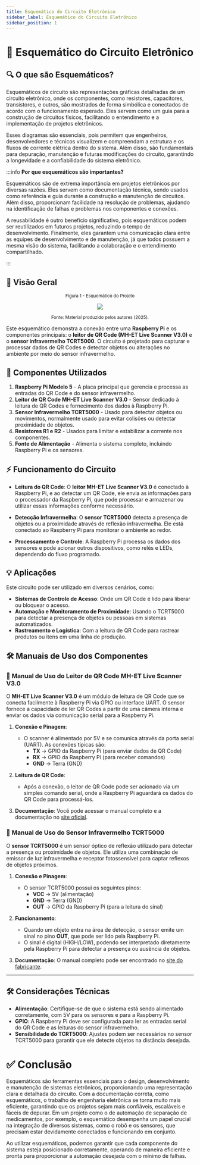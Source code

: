 ```yaml
---  
title: Esquemático do Circuito Eletrônico
sidebar_label: Esquemático do Circuito Eletrônico
sidebar_position: 1
---
```


# 📐 **Esquemático do Circuito Eletrônico**

## 🔍 **O que são Esquemáticos?**

Esquemáticos de circuito são representações gráficas detalhadas de um circuito eletrônico, onde os componentes, como resistores, capacitores, transistores, e outros, são mostrados de forma simbólica e conectados de acordo com o funcionamento esperado. Eles servem como um guia para a construção de circuitos físicos, facilitando o entendimento e a implementação de projetos eletrônicos. 

Esses diagramas são essenciais, pois permitem que engenheiros, desenvolvedores e técnicos visualizem e compreendam a estrutura e os fluxos de corrente elétrica dentro do sistema. Além disso, são fundamentais para depuração, manutenção e futuras modificações do circuito, garantindo a longevidade e a confiabilidade do sistema eletrônico.

:::info
<b>Por que esquemáticos são importantes?</b>

Esquemáticos são de extrema importância em projetos eletrônicos por diversas razões. Eles servem como documentação técnica, sendo usados como referência e guia durante a construção e manutenção de circuitos. Além disso, proporcionam facilidade na resolução de problemas, ajudando na identificação de falhas e problemas nos componentes e conexões. 

A reusabilidade é outro benefício significativo, pois esquemáticos podem ser reutilizados em futuros projetos, reduzindo o tempo de desenvolvimento. Finalmente, eles garantem uma comunicação clara entre as equipes de desenvolvimento e de manutenção, já que todos possuem a mesma visão do sistema, facilitando a colaboração e o entendimento compartilhado.

:::

## 🔌 **Visão Geral**

<div align="center">

  <sub>Figura 1 - Esquemático do Projeto </sub><br/>

  <img src="../../img/schematic.png"/><br/>

  <sup>Fonte: Material produzido pelos autores (2025).</sup>

</div>

Este esquemático demonstra a conexão entre uma **Raspberry Pi** e os componentes principais: o **leitor de QR Code (MH-ET Live Scanner V3.0)** e o **sensor infravermelho TCRT5000**. O circuito é projetado para capturar e processar dados de QR Codes e detectar objetos ou alterações no ambiente por meio do sensor infravermelho.

## 🔧 **Componentes Utilizados**
1. **Raspberry Pi Modelo 5** - A placa principal que gerencia e processa as entradas do QR Code e do sensor infravermelho.
2. **Leitor de QR Code MH-ET Live Scanner V3.0** - Sensor dedicado à leitura de QR Codes e fornecimento dos dados à Raspberry Pi.
3. **Sensor Infravermelho TCRT5000** - Usado para detectar objetos ou movimentos, normalmente usado para evitar colisões ou detectar proximidade de objetos.
4. **Resistores R1 e R2** - Usados para limitar e estabilizar a corrente nos componentes.
5. **Fonte de Alimentação** - Alimenta o sistema completo, incluindo Raspberry Pi e os sensores.

## ⚡ **Funcionamento do Circuito**
- **Leitura do QR Code**: O **leitor MH-ET Live Scanner V3.0** é conectado à Raspberry Pi, e ao detectar um QR Code, ele envia as informações para o processador da Raspberry Pi, que pode processar e armazenar ou utilizar essas informações conforme necessário.
  
- **Detecção Infravermelha**: O **sensor TCRT5000** detecta a presença de objetos ou a proximidade através de reflexão infravermelha. Ele está conectado ao Raspberry Pi para monitorar o ambiente ao redor.

- **Processamento e Controle**: A Raspberry Pi processa os dados dos sensores e pode acionar outros dispositivos, como relés e LEDs, dependendo do fluxo programado.

## 💡 **Aplicações**
Este circuito pode ser utilizado em diversos cenários, como:
- **Sistemas de Controle de Acesso**: Onde um QR Code é lido para liberar ou bloquear o acesso.
- **Automação e Monitoramento de Proximidade**: Usando o TCRT5000 para detectar a presença de objetos ou pessoas em sistemas automatizados.
- **Rastreamento e Logística**: Com a leitura de QR Code para rastrear produtos ou itens em uma linha de produção.

## 🛠️ **Manuais de Uso dos Componentes**

### 📘 **Manual de Uso do Leitor de QR Code MH-ET Live Scanner V3.0**
O **MH-ET Live Scanner V3.0** é um módulo de leitura de QR Code que se conecta facilmente à Raspberry Pi via GPIO ou interface UART. O sensor fornece a capacidade de ler QR Codes a partir de uma câmera interna e enviar os dados via comunicação serial para a Raspberry Pi.

1. **Conexão e Pinagem**:
   - O scanner é alimentado por 5V e se comunica através da porta serial (UART). As conexões típicas são:
     - **TX** → GPIO da Raspberry Pi (para enviar dados de QR Code)
     - **RX** → GPIO da Raspberry Pi (para receber comandos)
     - **GND** → Terra (GND)
  
2. **Leitura de QR Code**:
   - Após a conexão, o leitor de QR Code pode ser acionado via um simples comando serial, onde a Raspberry Pi aguardará os dados do QR Code para processá-los. 

3. **Documentação**: Você pode acessar o manual completo e a documentação no [site oficial](https://www.mhetlive.com/).

### 📘 **Manual de Uso do Sensor Infravermelho TCRT5000**
O **sensor TCRT5000** é um sensor óptico de reflexão utilizado para detectar a presença ou proximidade de objetos. Ele utiliza uma combinação de emissor de luz infravermelha e receptor fotossensível para captar reflexos de objetos próximos.

1. **Conexão e Pinagem**:
   - O sensor TCRT5000 possui os seguintes pinos:
     - **VCC** → 5V (alimentação)
     - **GND** → Terra (GND)
     - **OUT** → GPIO da Raspberry Pi (para a leitura do sinal)

2. **Funcionamento**:
   - Quando um objeto entra na área de detecção, o sensor emite um sinal no pino **OUT**, que pode ser lido pela Raspberry Pi.
   - O sinal é digital (HIGH/LOW), podendo ser interpretado diretamente pela Raspberry Pi para detectar a presença ou ausência de objetos.
  
3. **Documentação**: O manual completo pode ser encontrado no [site do fabricante](https://www.vishay.com/docs/83723/tcrt5000.pdf).

---

## 🛠️ **Considerações Técnicas**
- **Alimentação**: Certifique-se de que o sistema está sendo alimentado corretamente, com 5V para os sensores e para a Raspberry Pi.
- **GPIO**: A Raspberry Pi deve ser configurada para ler as entradas serial do QR Code e as leituras do sensor infravermelho.
- **Sensibilidade do TCRT5000**: Ajustes podem ser necessários no sensor TCRT5000 para garantir que ele detecte objetos na distância desejada.


# ✅ **Conclusão**

Esquemáticos são ferramentas essenciais para o design, desenvolvimento e manutenção de sistemas eletrônicos, proporcionando uma representação clara e detalhada do circuito. Com a documentação correta, como esquemáticos, o trabalho de engenharia eletrônica se torna muito mais eficiente, garantindo que os projetos sejam mais confiáveis, escaláveis e fáceis de depurar. Em um projeto como o de automação de separação de medicamentos, por exemplo, o esquemático desempenha um papel crucial na integração de diversos sistemas, como o robô e os sensores, que precisam estar devidamente conectados e funcionando em conjunto.

Ao utilizar esquemáticos, podemos garantir que cada componente do sistema esteja posicionado corretamente, operando de maneira eficiente e pronta para proporcionar a automação desejada com o mínimo de falhas.
